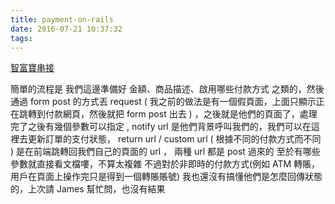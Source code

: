 ```yaml
---
title: payment-on-rails
date: 2016-07-21 10:37:32
tags:
---
```



[智富寶串接 ](https://cweb.pay2go.com/)

簡單的流程是 我們這邊準備好 金額、商品描述、啟用哪些付款方式 之類的，然後通過 form post 的方式丟 request ( 我之前的做法是有一個假頁面，上面只顯示正在跳轉到付款網頁，然後就把 form post 出去 ) ，之後就是他們的頁面了，處理完了之後有幾個參數可以指定 , notify url 是他們背景呼叫我們的，我們可以在這裡去更新訂單的支付狀態， return url / custom url ( 根據不同的付款方式而不同 ) 是在前端跳轉回我們自己的頁面的 url ， 兩種 url 都是 post 過來的
至於有哪些參數就直接看文檔嘍，不算太複雜
不過對於非即時的付款方式(例如 ATM 轉賬，用戶在頁面上操作完只是得到一個轉賬賬號) 我也還沒有搞懂他們是怎麼回傳狀態的，上次請 James 幫忙問，也沒有結果